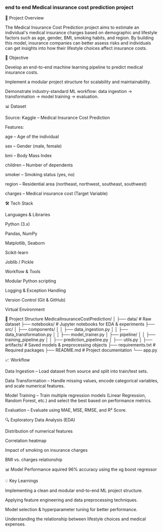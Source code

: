 ### end to end Medical insurance cost prediction project

📌 Project Overview

The Medical Insurance Cost Prediction project aims to estimate an individual's medical insurance charges based on demographic and lifestyle factors such as age, gender, BMI, smoking habits, and region.
By building this model, insurance companies can better assess risks and individuals can get insights into how their lifestyle choices affect insurance costs.

🎯 Objective

Develop an end-to-end machine learning pipeline to predict medical insurance costs.

Implement a modular project structure for scalability and maintainability.

Demonstrate industry-standard ML workflow: data ingestion → transformation → model training → evaluation.

📊 Dataset

Source: Kaggle – Medical Insurance Cost Prediction

Features:

age – Age of the individual

sex – Gender (male, female)

bmi – Body Mass Index

children – Number of dependents

smoker – Smoking status (yes, no)

region – Residential area (northeast, northwest, southeast, southwest)

charges – Medical insurance cost (Target Variable)

🛠️ Tech Stack

Languages & Libraries

Python (3.x)

Pandas, NumPy

Matplotlib, Seaborn

Scikit-learn

Joblib / Pickle

Workflow & Tools

Modular Python scripting

Logging & Exception Handling

Version Control (Git & GitHub)

Virtual Environment

📂 Project Structure
MedicalInsuranceCostPrediction/
│
├── data/                     # Raw dataset
├── notebooks/                # Jupyter notebooks for EDA & experiments
├── src/
│   ├── components/
│   │   ├── data_ingestion.py
│   │   ├── data_transformation.py
│   │   ├── model_trainer.py
│   ├── pipeline/
│   │   ├── training_pipeline.py
│   │   ├── prediction_pipeline.py
│   ├── utils.py
│
├── artifacts/                # Saved models & preprocessing objects
├── requirements.txt          # Required packages
├── README.md                 # Project documentation
└── app.py       

📈 Workflow

Data Ingestion – Load dataset from source and split into train/test sets.

Data Transformation – Handle missing values, encode categorical variables, and scale numerical features.

Model Training – Train multiple regression models (Linear Regression, Random Forest, etc.) and select the best based on performance metrics.

Evaluation – Evaluate using MAE, MSE, RMSE, and R² Score.

🔍 Exploratory Data Analysis (EDA)

Distribution of numerical features

Correlation heatmap

Impact of smoking on insurance charges

BMI vs. charges relationship

📊 Model Performance
aquired 96% accuracy using the xg boost regressor 

💡 Key Learnings

Implementing a clean and modular end-to-end ML project structure.

Applying feature engineering and data preprocessing techniques.

Model selection & hyperparameter tuning for better performance.

Understanding the relationship between lifestyle choices and medical expenses.
